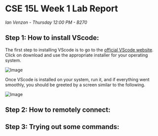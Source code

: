 # CSE 15L Week 1 Lab Report

*Ian Venzon - Thursday 12:00 PM - B270*

## Step 1: How to install VScode:

The first step to installing VScode is to go to the [official VScode website](https://code.visualstudio.com/). Click on download and use the appropriate installer for your operating system. 

![Image](https://i.imgur.com/9zkNfu2.png)

Once VScode is installed on your system, run it, and if everything went smoothly, you should be greeted by a screen similar to the following.

![Image](https://i.imgur.com/CxOildq.png)

## Step 2: How to remotely connect:


## Step 3: Trying out some commands:
